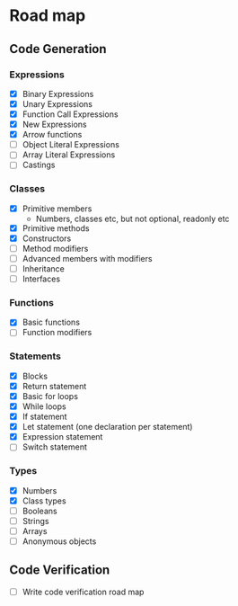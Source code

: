 # Road map

## Code Generation

### Expressions

- [x] Binary Expressions
- [x] Unary Expressions
- [x] Function Call Expressions
- [x] New Expressions
- [x] Arrow functions
- [ ] Object Literal Expressions
- [ ] Array Literal Expressions
- [ ] Castings

### Classes

- [x] Primitive members
  - Numbers, classes etc, but not optional, readonly etc
- [x] Primitive methods
- [x] Constructors
- [ ] Method modifiers
- [ ] Advanced members with modifiers
- [ ] Inheritance
- [ ] Interfaces

### Functions

- [x] Basic functions
- [ ] Function modifiers

### Statements

- [x] Blocks
- [x] Return statement
- [x] Basic for loops
- [x] While loops
- [x] If statement
- [x] Let statement (one declaration per statement)
- [x] Expression statement
- [ ] Switch statement

### Types

- [x] Numbers
- [x] Class types
- [ ] Booleans
- [ ] Strings
- [ ] Arrays
- [ ] Anonymous objects

## Code Verification

- [ ] Write code verification road map
